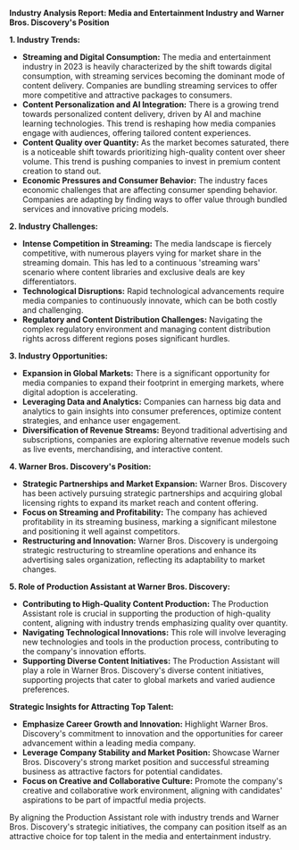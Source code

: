 **Industry Analysis Report: Media and Entertainment Industry and Warner Bros. Discovery's Position**

**1. Industry Trends:**
- **Streaming and Digital Consumption:** The media and entertainment industry in 2023 is heavily characterized by the shift towards digital consumption, with streaming services becoming the dominant mode of content delivery. Companies are bundling streaming services to offer more competitive and attractive packages to consumers.
- **Content Personalization and AI Integration:** There is a growing trend towards personalized content delivery, driven by AI and machine learning technologies. This trend is reshaping how media companies engage with audiences, offering tailored content experiences.
- **Content Quality over Quantity:** As the market becomes saturated, there is a noticeable shift towards prioritizing high-quality content over sheer volume. This trend is pushing companies to invest in premium content creation to stand out.
- **Economic Pressures and Consumer Behavior:** The industry faces economic challenges that are affecting consumer spending behavior. Companies are adapting by finding ways to offer value through bundled services and innovative pricing models.

**2. Industry Challenges:**
- **Intense Competition in Streaming:** The media landscape is fiercely competitive, with numerous players vying for market share in the streaming domain. This has led to a continuous 'streaming wars' scenario where content libraries and exclusive deals are key differentiators.
- **Technological Disruptions:** Rapid technological advancements require media companies to continuously innovate, which can be both costly and challenging.
- **Regulatory and Content Distribution Challenges:** Navigating the complex regulatory environment and managing content distribution rights across different regions poses significant hurdles.

**3. Industry Opportunities:**
- **Expansion in Global Markets:** There is a significant opportunity for media companies to expand their footprint in emerging markets, where digital adoption is accelerating.
- **Leveraging Data and Analytics:** Companies can harness big data and analytics to gain insights into consumer preferences, optimize content strategies, and enhance user engagement.
- **Diversification of Revenue Streams:** Beyond traditional advertising and subscriptions, companies are exploring alternative revenue models such as live events, merchandising, and interactive content.

**4. Warner Bros. Discovery's Position:**
- **Strategic Partnerships and Market Expansion:** Warner Bros. Discovery has been actively pursuing strategic partnerships and acquiring global licensing rights to expand its market reach and content offering.
- **Focus on Streaming and Profitability:** The company has achieved profitability in its streaming business, marking a significant milestone and positioning it well against competitors.
- **Restructuring and Innovation:** Warner Bros. Discovery is undergoing strategic restructuring to streamline operations and enhance its advertising sales organization, reflecting its adaptability to market changes.

**5. Role of Production Assistant at Warner Bros. Discovery:**
- **Contributing to High-Quality Content Production:** The Production Assistant role is crucial in supporting the production of high-quality content, aligning with industry trends emphasizing quality over quantity.
- **Navigating Technological Innovations:** This role will involve leveraging new technologies and tools in the production process, contributing to the company's innovation efforts.
- **Supporting Diverse Content Initiatives:** The Production Assistant will play a role in Warner Bros. Discovery's diverse content initiatives, supporting projects that cater to global markets and varied audience preferences.

**Strategic Insights for Attracting Top Talent:**
- **Emphasize Career Growth and Innovation:** Highlight Warner Bros. Discovery's commitment to innovation and the opportunities for career advancement within a leading media company.
- **Leverage Company Stability and Market Position:** Showcase Warner Bros. Discovery's strong market position and successful streaming business as attractive factors for potential candidates.
- **Focus on Creative and Collaborative Culture:** Promote the company's creative and collaborative work environment, aligning with candidates' aspirations to be part of impactful media projects.

By aligning the Production Assistant role with industry trends and Warner Bros. Discovery's strategic initiatives, the company can position itself as an attractive choice for top talent in the media and entertainment industry.